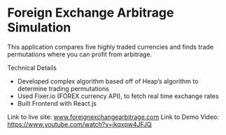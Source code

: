 # Foreign Exchange Arbitrage Simulation

This application compares five highly traded currencies and finds trade permutations where you can profit from arbitrage. 

Technical Details 

 + Developed complex algorithm based off of Heap’s algorithm to determine trading permutations 
 + Used Fixer.io (FOREX currency API), to fetch real time exchange rates 
 + Built Frontend with React.js


Link to live site: www.foreignexchangearbitrage.com
Link to Demo Video: https://www.youtube.com/watch?v=jkqxpw4JFJQ




